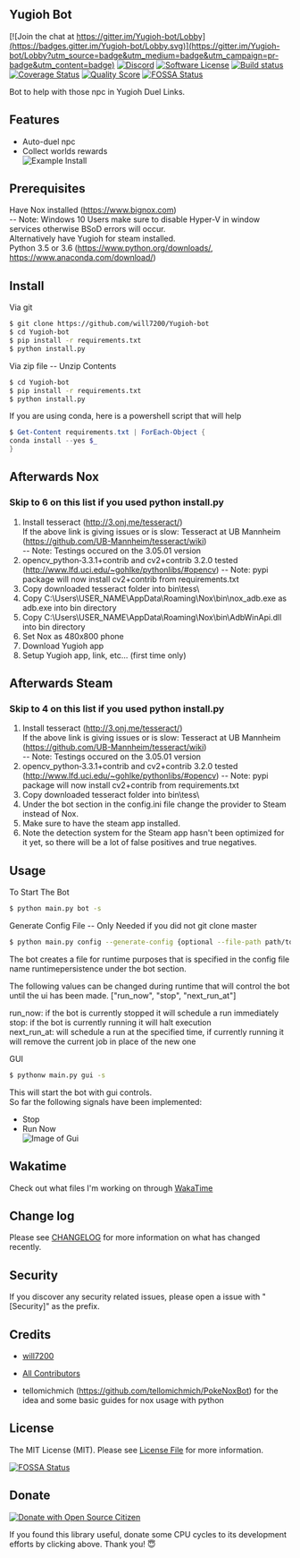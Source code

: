 ## Yugioh Bot

[![Join the chat at https://gitter.im/Yugioh-bot/Lobby](https://badges.gitter.im/Yugioh-bot/Lobby.svg)](https://gitter.im/Yugioh-bot/Lobby?utm_source=badge&utm_medium=badge&utm_campaign=pr-badge&utm_content=badge)
[![Discord](https://img.shields.io/discord/392538066633359360.svg?colorB=0082ff&style=flat)](https://discord.gg/PGWedhf)
[![Software License][ico-license]](LICENSE)
[![Build status](https://ci.appveyor.com/api/projects/status/fk0j6na84w1mw7du/branch/master?svg=true)](https://ci.appveyor.com/project/will7200/yugioh-bot/branch/master)
[![Coverage Status](https://coveralls.io/repos/github/will7200/Yugioh-bot/badge.svg?branch=master)](https://coveralls.io/github/will7200/Yugioh-bot?branch=master)
[![Quality Score][ico-code-quality]][link-code-quality]
[![FOSSA Status](https://app.fossa.io/api/projects/git%2Bgithub.com%2Fwill7200%2FYugioh-bot.svg?type=shield)](https://app.fossa.io/projects/git%2Bgithub.com%2Fwill7200%2FYugioh-bot?ref=badge_shield)


Bot to help with those npc in Yugioh Duel Links.

## Features
- Auto-duel npc
- Collect worlds rewards  
![Example Install](https://media.giphy.com/media/3oFzm8CBfGBdhKRms8/giphy.gif)

## Prerequisites

Have Nox installed (https://www.bignox.com)  
 -- Note: Windows 10 Users make sure to disable Hyper-V in window services otherwise BSoD errors will occur.   
 Alternatively  have Yugioh for steam installed.  
Python 3.5 or 3.6 (https://www.python.org/downloads/, https://www.anaconda.com/download/)

## Install

Via git

``` bash
$ git clone https://github.com/will7200/Yugioh-bot
$ cd Yugioh-bot
$ pip install -r requirements.txt
$ python install.py
```

Via zip file -- Unzip Contents
``` bash
$ cd Yugioh-bot
$ pip install -r requirements.txt
$ python install.py
```

If you are using conda, here is a powershell script that will help
``` powershell
$ Get-Content requirements.txt | ForEach-Object {
conda install --yes $_
}
```
## Afterwards Nox
### Skip to 6 on this list if you used python install.py
 1. Install tesseract (http://3.onj.me/tesseract/)  
    If the above link is giving issues or is slow:
    Tesseract at UB Mannheim (https://github.com/UB-Mannheim/tesseract/wiki)  
    -- Note: Testings occured on the 3.05.01 version  
 2. opencv_python‑3.3.1+contrib and cv2+contrib 3.2.0 tested (http://www.lfd.uci.edu/~gohlke/pythonlibs/#opencv) 
    -- Note: pypi package will now install cv2+contrib  from requirements.txt
 3. Copy downloaded tesseract folder into bin\tess\
 4. Copy C:\Users\USER_NAME\AppData\Roaming\Nox\bin\nox_adb.exe as adb.exe into bin directory
 5. Copy C:\Users\USER_NAME\AppData\Roaming\Nox\bin\AdbWinApi.dll into bin directory
 6. Set Nox as 480x800 phone
 7. Download Yugioh app
 8. Setup Yugioh app, link, etc... (first time only)

## Afterwards Steam
### Skip to 4 on this list if you used python install.py
 1. Install tesseract (http://3.onj.me/tesseract/)  
    If the above link is giving issues or is slow:
    Tesseract at UB Mannheim (https://github.com/UB-Mannheim/tesseract/wiki)  
    -- Note: Testings occured on the 3.05.01 version  
 2. opencv_python‑3.3.1+contrib and cv2+contrib 3.2.0 tested (http://www.lfd.uci.edu/~gohlke/pythonlibs/#opencv) 
    -- Note: pypi package will now install cv2+contrib  from requirements.txt
 3. Copy downloaded tesseract folder into bin\tess\
 4. Under the bot section in the config.ini file change the provider to Steam instead of Nox.
 5. Make sure to have the steam app installed.
 6. Note the detection system for the Steam app hasn't been optimized for it yet, so there will be a lot of false 
 positives and true negatives.
## Usage

To Start The Bot
``` bash
$ python main.py bot -s
```

Generate Config File --  Only Needed if you did not git clone master
``` bash
$ python main.py config --generate-config {optional --file-path path/to/file/config.ini}
```
The bot creates a file for runtime purposes that is specified in the config file name runtimepersistence under the bot section.  

The following values can be changed during runtime that will control the bot until the ui has been made. 
["run_now", "stop", "next_run_at"]

run_now: if the bot is currently stopped it will schedule a run immediately  
stop: if the bot is currently running it will halt execution  
next_run_at: will schedule a run at the specified time, if currently running it will remove the current job in place of the new one

GUI
````bash
$ pythonw main.py gui -s
````
This will start the bot with gui controls.  
So far the following signals have been implemented: 
* Stop
* Run Now  
![Image of Gui](https://s9.postimg.org/a7da6tq8v/yugioh_duel_bots_gui.png)

## Wakatime

Check out what files I'm working on through [WakaTime](https://wakatime.com/@will2700/projects/fofjloaywu)  


## Change log

Please see [CHANGELOG](CHANGELOG.md) for more information on what has changed recently.

## Security

If you discover any security related issues, please open a issue with "[Security]" as the prefix.

## Credits

- [will7200][link-author]

- [All Contributors][link-contributors]

- tellomichmich (https://github.com/tellomichmich/PokeNoxBot) for the idea and some basic guides for nox usage with python
## License

The MIT License (MIT). Please see [License File](LICENSE) for more information.

[ico-version]: https://img.shields.io/packagist/v/:vendor/:package_name.svg?style=flat-square
[ico-license]: https://img.shields.io/badge/license-MIT-brightgreen.svg?style=flat-square
[ico-travis]: https://img.shields.io/travis/:vendor/:package_name/master.svg?style=flat-square
[ico-scrutinizer]: https://img.shields.io/scrutinizer/coverage/g/:vendor/:package_name.svg?style=flat-square
[ico-code-quality]: https://img.shields.io/scrutinizer/g/:vendor/:package_name.svg?style=flat-square
[ico-downloads]: https://img.shields.io/packagist/dt/:vendor/:package_name.svg?style=flat-square

[link-travis]: https://travis-ci.org/:vendor/:package_name
[link-scrutinizer]: https://scrutinizer-ci.com/g/:vendor/:package_name/code-structure
[link-code-quality]: https://scrutinizer-ci.com/g/:vendor/:package_name
[link-author]: https://github.com/will7200
[link-contributors]: ../../contributors


[![FOSSA Status](https://app.fossa.io/api/projects/git%2Bgithub.com%2Fwill7200%2FYugioh-bot.svg?type=large)](https://app.fossa.io/projects/git%2Bgithub.com%2Fwill7200%2FYugioh-bot?ref=badge_large)

## Donate
[![Donate with Open Source Citizen](http://www.opensourcecitizen.org/badge?url=github.com/will7200/Yugioh-bot)](http://www.opensourcecitizen.org/project?url=github.com/will7200/Yugioh-bot)

If you found this library useful, donate some CPU cycles to its
development efforts by clicking above. Thank you! 😇